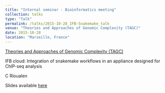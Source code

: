 ```yaml
---
title: "Internal seminar - Bioinformatics meeting"
collection: talks
type: "Talk"
permalink: /talks/2015-10-28_IFB-Snakemake_talk
venue: "Theories and Approaches of Genomic Complexity (TAGC)"
date: 2015-10-28
location: "Marseille, France"
---
```


[Theories and Approaches of Genomic Complexity (TAGC)](https://tagc.univ-amu.fr/)

IFB cloud: Integration of snakemake workflows in an appliance designed for ChIP-seq analysis

C Rioualen

Slides available [here](http://rioualen.github.io/files/2015-10-28_IFB-Snakemake_slides.pdf)


